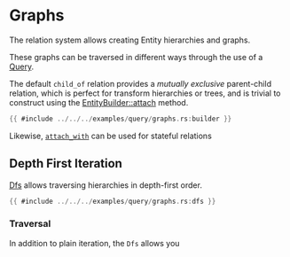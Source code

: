 # Graphs

The relation system allows creating Entity hierarchies and graphs.

These graphs can be traversed in different ways through the use of a [Query](https://docs.rs/flax/latest/flax/struct.Query.html).

The default `child_of` relation provides a *mutually exclusive* parent-child relation, which is perfect for transform hierarchies or trees, and is trivial to construct using the [EntityBuilder::attach](https://docs.rs/flax/latest/flax/struct.EntityBuilder.html#method.attach) method.

```rust
{{ #include ../../../examples/query/graphs.rs:builder }}
```

Likewise, [`attach_with`](https://docs.rs/flax/latest/flax/entity/struct.EntityBuilder.html#method.attach_with) can be used for stateful relations

## Depth First Iteration

[Dfs](https://docs.rs/flax/latest/flax/struct.Dfs.html) allows traversing hierarchies in depth-first order.

```rust
{{ #include ../../../examples/query/graphs.rs:dfs }}
```

### Traversal

In addition to plain iteration, the `Dfs` allows you
